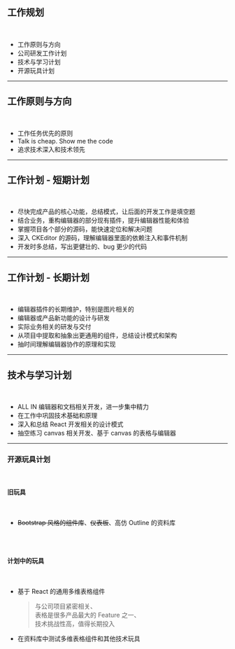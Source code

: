 <!-- section-title: part -->

## 工作规划

<br />

- 工作原则与方向
- 公司研发工作计划
- 技术与学习计划
- 开源玩具计划

---

## 工作原则与方向

<br />

- 工作任务优先的原则
- Talk is cheap. Show me the code
- 追求技术深入和技术领先

---

## 工作计划 - 短期计划

<br />

- 尽快完成产品的核心功能，总结模式，让后面的开发工作是填空题
- 结合业务，重构编辑器的部分现有插件，提升编辑器性能和体验
- 掌握项目各个部分的源码，能快速定位和解决问题
- 深入 CKEditor 的源码，理解编辑器里面的依赖注入和事件机制
- 开发时多总结，写出更健壮的、bug 更少的代码

---

## 工作计划 - 长期计划

<br />

- 编辑器插件的长期维护，特别是图片相关的
- 编辑器或产品新功能的设计与研发
- 实际业务相关的研发与交付
- 从项目中提取和抽象出更通用的组件，总结设计模式和架构
- 抽时间理解编辑器协作的原理和实现

---

## 技术与学习计划

<br />

- ALL IN 编辑器和文档相关开发，进一步集中精力
- 在工作中巩固技术基础和原理
- 深入和总结 React 开发相关的设计模式
- 抽空练习 canvas 相关开发、基于 canvas 的表格与编辑器

---

### 开源玩具计划

<br />

#### 旧玩具

<br />

- ~~Bootstrap 风格的组件库~~、~~仪表板~~、高仿 Outline 的资料库

<br />
<br />

#### 计划中的玩具

<br />

- 基于 React 的通用多维表格组件

  > 与公司项目紧密相关、  
  > 表格是很多产品最大的 Feature 之一、  
  > 技术挑战性高，值得长期投入

- 在资料库中测试多维表格组件和其他技术玩具
